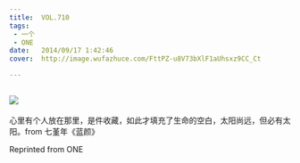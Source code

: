 ```yaml
---
title:	VOL.710
tags:
 - 一个
 - ONE
date:	2014/09/17 1:42:46
cover:	http://image.wufazhuce.com/FttPZ-u8V73bXlF1aUhsxz9CC_Ct

---
```

![](http://image.wufazhuce.com/FttPZ-u8V73bXlF1aUhsxz9CC_Ct)
---

心里有个人放在那里，是件收藏，如此才填充了生命的空白，太阳尚远，但必有太阳。from 七堇年《蓝颜》
 
Reprinted from ONE
